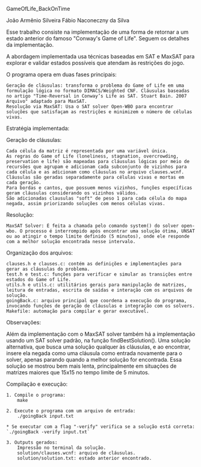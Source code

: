 GameOfLife_BackOnTime

João Armênio Silveira
Fábio Naconeczny da Silva

Esse trabalho consiste na implementação de uma forma de retornar a um estado anterior do famoso "Conway's Game of Life". Seguem os detalhes da implementação.

A abordagem implementada usa técnicas baseadas em SAT e MaxSAT para explorar e validar estados possíveis que atendam às restrições do jogo.

O programa opera em duas fases principais:

    Geração de cláusulas: transforma o problema do Game of Life em uma formulação lógica no formato DIMACS/Weighted CNF. Cláusulas baseadas no artigo "Time-Reversal in Conway’s Life as SAT. Stuart Bain. 2007 Arquivo" adaptado para MaxSAT.
    Resolução via MaxSAT: Usa o SAT solver Open-WBO para encontrar soluções que satisfaçam as restrições e minimizem o número de células vivas.

Estratégia implementada:

Geração de cláusulas:

    Cada célula da matriz é representada por uma variável única.
    As regras do Game of Life (loneliness, stagnation, overcrowding, preservation e life) são mapeadas para cláusulas lógicas por meio de recursões que agrupam e adicionam cada subconjunto de vizinhos para cada célula e as adicionam como cláusulas no arquivo clauses.wcnf.
    Cláusulas são geradas separadamente para células vivas e mortas em cada geração.
    Para bordas e cantos, que possuem menos vizinhos, funções específicas geram cláusulas considerando os vizinhos válidos.
    São adicionadas clausulas "soft" de peso 1 para cada célula do mapa negada, assim priorizando soluções com menos células vivas.

Resolução:

    MaxSAT Solver: É feita a chamada pelo comando system() do solver open-wbo. O processo é interrompido após encontrar uma solução ótima, UNSAT ou ao atingir o tempo limite definido (5 minutos), onde ele responde com a melhor solução encontrada nesse intervalo.

Organização dos arquivos:

    clauses.h e clauses.c: contém as definições e implementações para gerar as cláusulas do problema.
    test.h e test.c: funções para verificar e simular as transições entre estados do Game of Life.
    utils.h e utils.c: utilitários gerais para manipulação de matrizes, leitura de entradas, escrita de saídas e interação com os arquivos de solução.
    goingBack.c: arquivo principal que coordena a execução do programa, invocando funções de geração de cláusulas e integração com os solvers.
    Makefile: automação para compilar e gerar executável.

Observações:

Além da implementação com o MaxSAT solver também há a implementação usando um SAT solver padrão, na função findBestSolution(). Uma solução alternativa, que busca uma solução qualquer às cláusulas, e ao encontrar, insere ela negada como uma cláusula como entrada novamente para o solver, apenas parando quando a melhor solução for encontrada. Essa solução se mostrou bem mais lenta, principalmente em situações de matrizes maiores que 15x15 no tempo limite de 5 minutos.

Compilação e execução:

    1. Compile o programa:
        make

    2. Execute o programa com um arquivo de entrada:
        ./goingBack input.txt

    * Se executar com a flag "-verify" verifica se a solução está correta: `./goingBack -verify input.txt`

    3. Outputs gerados:
        Impressão no terminal da solução.
        solution/clauses.wcnf: arquivo de cláusulas.
        solution/solution.txt: estado anterior encontrado.

    